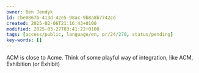 ```yaml
---
owner: Ben Jendyk
id: cbe0867b-413d-42e5-98ac-9b8a8b7742cd
created: 2025-02-06T21:16:43+0100
modified: 2025-03-27T03:41:22+0100
tags: [access/public, language/en, pr/24/270, status/pending]
key-words: []
---
```


ACM is close to Acme. Think of some playful way of integration, like ACM, Exhibition (or Exhibit)